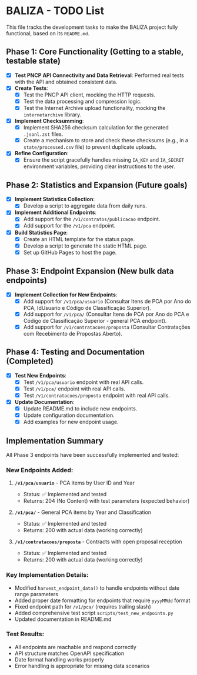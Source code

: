 # BALIZA - TODO List

This file tracks the development tasks to make the BALIZA project fully functional, based on its `README.md`.

## Phase 1: Core Functionality (Getting to a stable, testable state)

- [x] **Test PNCP API Connectivity and Data Retrieval**: Performed real tests with the API and obtained consistent data.
- [x] **Create Tests**:
    - [x] Test the PNCP API client, mocking the HTTP requests.
    - [x] Test the data processing and compression logic.
    - [x] Test the Internet Archive upload functionality, mocking the `internetarchive` library.
- [x] **Implement Checksumming**:
    - [x] Implement SHA256 checksum calculation for the generated `.jsonl.zst` files.
    - [x] Create a mechanism to store and check these checksums (e.g., in a `state/processed.csv` file) to prevent duplicate uploads.
- [x] **Refine Configuration**:
    - [x] Ensure the script gracefully handles missing `IA_KEY` and `IA_SECRET` environment variables, providing clear instructions to the user.

## Phase 2: Statistics and Expansion (Future goals)

- [x] **Implement Statistics Collection**:
    - [x] Develop a script to aggregate data from daily runs.
- [x] **Implement Additional Endpoints**:
    - [x] Add support for the `/v1/contratos/publicacao` endpoint.
    - [x] Add support for the `/v1/pca` endpoint.
- [x] **Build Statistics Page**:
    - [x] Create an HTML template for the status page.
    - [x] Develop a script to generate the static HTML page.
    - [x] Set up GitHub Pages to host the page.

## Phase 3: Endpoint Expansion (New bulk data endpoints)

- [x] **Implement Collection for New Endpoints**:
    - [x] Add support for `/v1/pca/usuario` (Consultar Itens de PCA por Ano do PCA, IdUsuario e Código de Classificação Superior).
    - [x] Add support for `/v1/pca/` (Consultar Itens de PCA por Ano do PCA e Código de Classificação Superior - general PCA endpoint).
    - [x] Add support for `/v1/contratacoes/proposta` (Consultar Contratações com Recebimento de Propostas Aberto).

## Phase 4: Testing and Documentation (Completed)

- [x] **Test New Endpoints**:
    - [x] Test `/v1/pca/usuario` endpoint with real API calls.
    - [x] Test `/v1/pca/` endpoint with real API calls.
    - [x] Test `/v1/contratacoes/proposta` endpoint with real API calls.
- [x] **Update Documentation**:
    - [x] Update README.md to include new endpoints.
    - [x] Update configuration documentation.
    - [x] Add examples for new endpoint usage.

## Implementation Summary

All Phase 3 endpoints have been successfully implemented and tested:

### New Endpoints Added:
1. **`/v1/pca/usuario`** - PCA items by User ID and Year
   - Status: ✅ Implemented and tested
   - Returns: 204 (No Content) with test parameters (expected behavior)

2. **`/v1/pca/`** - General PCA items by Year and Classification
   - Status: ✅ Implemented and tested  
   - Returns: 200 with actual data (working correctly)

3. **`/v1/contratacoes/proposta`** - Contracts with open proposal reception
   - Status: ✅ Implemented and tested
   - Returns: 200 with actual data (working correctly)

### Key Implementation Details:
- Modified `harvest_endpoint_data()` to handle endpoints without date range parameters
- Added proper date formatting for endpoints that require `yyyyMMdd` format
- Fixed endpoint path for `/v1/pca/` (requires trailing slash)
- Added comprehensive test script `scripts/test_new_endpoints.py`
- Updated documentation in README.md

### Test Results:
- All endpoints are reachable and respond correctly
- API structure matches OpenAPI specification
- Date format handling works properly
- Error handling is appropriate for missing data scenarios